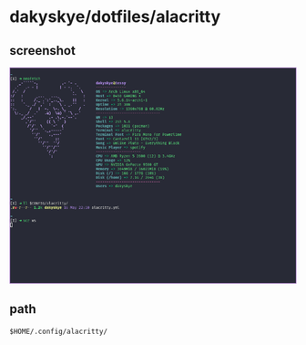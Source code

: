 # dakyskye/dotfiles/alacritty

## screenshot

![screenshot](screenshot.png)

## path

`$HOME/.config/alacritty/`
